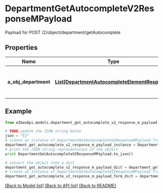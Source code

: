 # DepartmentGetAutocompleteV2ResponseMPayload

Payload for POST /2/object/department/getAutocomplete

## Properties
Name | Type | Description | Notes
------------ | ------------- | ------------- | -------------
**a_obj_department** | [**List[DepartmentAutocompleteElementResponse]**](DepartmentAutocompleteElementResponse.md) | An array of Department autocomplete element response. | 

## Example

```python
from eZmaxApi.models.department_get_autocomplete_v2_response_m_payload import DepartmentGetAutocompleteV2ResponseMPayload

# TODO update the JSON string below
json = "{}"
# create an instance of DepartmentGetAutocompleteV2ResponseMPayload from a JSON string
department_get_autocomplete_v2_response_m_payload_instance = DepartmentGetAutocompleteV2ResponseMPayload.from_json(json)
# print the JSON string representation of the object
print DepartmentGetAutocompleteV2ResponseMPayload.to_json()

# convert the object into a dict
department_get_autocomplete_v2_response_m_payload_dict = department_get_autocomplete_v2_response_m_payload_instance.to_dict()
# create an instance of DepartmentGetAutocompleteV2ResponseMPayload from a dict
department_get_autocomplete_v2_response_m_payload_form_dict = department_get_autocomplete_v2_response_m_payload.from_dict(department_get_autocomplete_v2_response_m_payload_dict)
```
[[Back to Model list]](../README.md#documentation-for-models) [[Back to API list]](../README.md#documentation-for-api-endpoints) [[Back to README]](../README.md)



